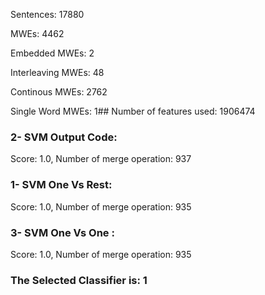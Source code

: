 Sentences: 17880

MWEs: 4462

Embedded MWEs: 2

Interleaving MWEs: 48

Continous MWEs: 2762

Single Word MWEs: 1## Number of features used: 1906474

### 2- SVM Output Code: 
Score: 1.0, Number of merge operation: 937
### 1- SVM One Vs Rest: 
Score: 1.0, Number of merge operation: 935
### 3- SVM One Vs One : 
Score: 1.0, Number of merge operation: 935
### The Selected Classifier is: 1
